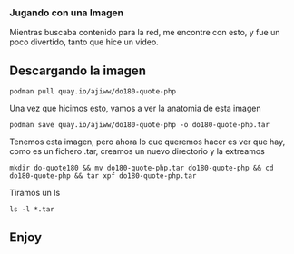 ### Jugando con una Imagen

Mientras buscaba contenido para la red, me encontre con esto, y fue un poco divertido, tanto que hice un video.



## Descargando la imagen


```
podman pull quay.io/ajiww/do180-quote-php

```

Una vez que hicimos esto, vamos a ver la anatomia de esta imagen

```
podman save quay.io/ajiww/do180-quote-php -o do180-quote-php.tar
```

Tenemos esta imagen, pero ahora lo que queremos hacer es ver que hay, como es un fichero .tar, creamos un nuevo directorio
y la extreamos

```
mkdir do-quote180 && mv do180-quote-php.tar do180-quote-php && cd do180-quote-php && tar xpf do180-quote-php.tar
````

Tiramos un ls 

```
ls -l *.tar

```

## Enjoy

